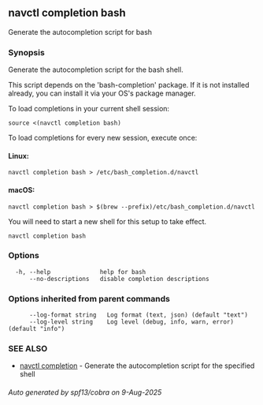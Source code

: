 ## navctl completion bash

Generate the autocompletion script for bash

### Synopsis

Generate the autocompletion script for the bash shell.

This script depends on the 'bash-completion' package.
If it is not installed already, you can install it via your OS's package manager.

To load completions in your current shell session:

	source <(navctl completion bash)

To load completions for every new session, execute once:

#### Linux:

	navctl completion bash > /etc/bash_completion.d/navctl

#### macOS:

	navctl completion bash > $(brew --prefix)/etc/bash_completion.d/navctl

You will need to start a new shell for this setup to take effect.


```
navctl completion bash
```

### Options

```
  -h, --help              help for bash
      --no-descriptions   disable completion descriptions
```

### Options inherited from parent commands

```
      --log-format string   Log format (text, json) (default "text")
      --log-level string    Log level (debug, info, warn, error) (default "info")
```

### SEE ALSO

* [navctl completion](navctl_completion.md)	 - Generate the autocompletion script for the specified shell

###### Auto generated by spf13/cobra on 9-Aug-2025
